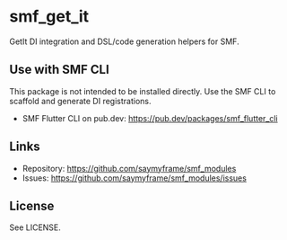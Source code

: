 # smf_get_it

GetIt DI integration and DSL/code generation helpers for SMF.

## Use with SMF CLI
This package is not intended to be installed directly. Use the SMF CLI to scaffold and generate DI registrations.

- SMF Flutter CLI on pub.dev: https://pub.dev/packages/smf_flutter_cli

## Links
- Repository: https://github.com/saymyframe/smf_modules
- Issues: https://github.com/saymyframe/smf_modules/issues

## License
See LICENSE.
